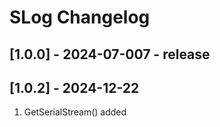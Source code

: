 # SLog Changelog

## [1.0.0] - 2024-07-007 - release

## [1.0.2] - 2024-12-22 
1. GetSerialStream() added

